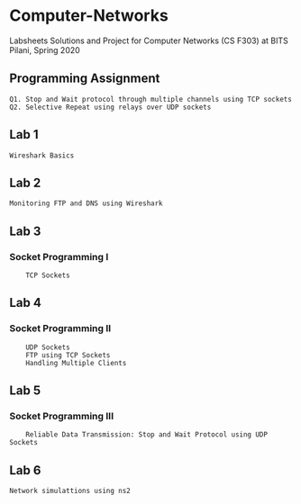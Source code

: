 # Computer-Networks

  Labsheets Solutions and Project for Computer Networks (CS F303) at BITS Pilani, Spring 2020

  ## Programming Assignment

  	Q1. Stop and Wait protocol through multiple channels using TCP sockets
  	Q2. Selective Repeat using relays over UDP sockets
  
  ## Lab 1
  
	Wireshark Basics
  
  ## Lab 2
  
	Monitoring FTP and DNS using Wireshark
  
  ## Lab 3
  
  ### Socket Programming I 

		TCP Sockets
  
  ## Lab 4
  
  ### Socket Programming II

		UDP Sockets
		FTP using TCP Sockets
		Handling Multiple Clients

  ## Lab 5

  ### Socket Programming III

		Reliable Data Transmission: Stop and Wait Protocol using UDP Sockets

  ## Lab 6

  	Network simulattions using ns2



	
